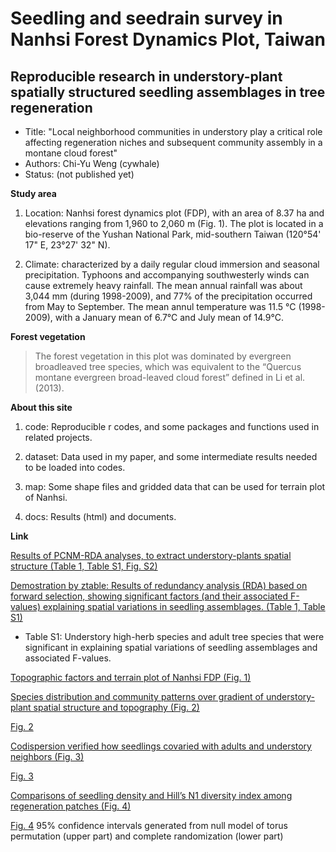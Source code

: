 # Seedling and seedrain survey in Nanhsi Forest Dynamics Plot, Taiwan
## Reproducible research in understory-plant spatially structured seedling assemblages in tree regeneration
* Title: "Local neighborhood communities in understory play a critical role affecting regeneration niches and subsequent community assembly in a montane cloud forest"
* Authors: Chi-Yu Weng (cywhale)
* Status: (not published yet)

**Study area**

1. Location: Nanhsi forest dynamics plot (FDP), with an area of 8.37 ha and elevations ranging from 1,960 to 2,060 m (Fig. 1). The plot is located in a bio-reserve of the Yushan National Park, mid-southern Taiwan (120°54' 17" E, 23°27' 32" N). 

2. Climate: characterized by a daily regular cloud immersion and seasonal precipitation. Typhoons and accompanying southwesterly winds can cause extremely heavy rainfall. The mean annual rainfall was about 3,044 mm (during 1998-2009), and 77% of the precipitation occurred from May to September. The mean annul temperature was 11.5 °C (1998-2009), with a January mean of 6.7°C and July mean of 14.9°C. 

**Forest vegetation**

> The forest vegetation in this plot was dominated by evergreen broadleaved tree species, which was equivalent to the “Quercus montane evergreen broad-leaved cloud forest” defined in Li et al. (2013).

**About this site**

1. code: Reproducible r codes, and some packages and functions used in related projects.

2. dataset: Data used in my paper, and some intermediate results needed to be loaded into codes.

3. map: Some shape files and gridded data that can be used for terrain plot of Nanhsi.

4. docs: Results (html) and documents.

**Link**

<a href="docs/01S_Tab1_spatialPCNM.nb.html">Results of PCNM-RDA analyses, to extract understory-plants spatial structure (Table 1, Table S1, Fig. S2)</a> 

<a href="docs/Table1_S1.html">Demostration by ztable: Results of redundancy analysis (RDA) based on forward selection, showing significant factors (and their associated F-values) explaining spatial variations in seedling assemblages. (Table 1, Table S1)</a> 
  * Table S1: Understory high-herb species and adult tree species that were significant in explaining spatial variations of seedling assemblages and associated F-values.

<a href="docs/01_terrainPlot.nb.html">Topographic factors and terrain plot of Nanhsi FDP (Fig. 1)</a> 

<a href="docs/02_Fig2_niche_gradient.nb.html">Species distribution and community patterns over gradient of understory-plant spatial structure and topography (Fig. 2)</a> 

<a href="docs/Fig2.png">Fig. 2</a> 

<a href="docs/03_Fig3_codisp_permutation.nb.html">Codispersion verified how seedlings covaried with adults and understory neighbors (Fig. 3)</a> 

<a href="docs/Fig3.png">Fig. 3</a> 

<a href="docs/04_Fig4_community_diff_patch.nb.html">Comparisons of seedling density and Hill’s N1 diversity index among regeneration patches (Fig. 4)</a> 

<a href="docs/Fig4.png">Fig. 4</a> 
95% confidence intervals generated from null model of torus permutation (upper part) and complete randomization (lower part)  


